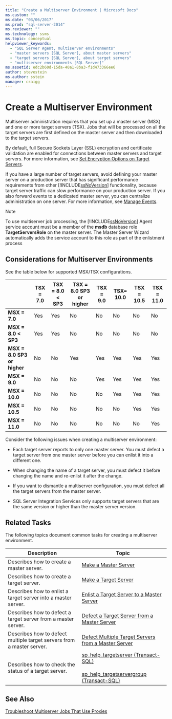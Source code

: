 ```yaml
---
title: "Create a Multiserver Environment | Microsoft Docs"
ms.custom: ""
ms.date: "03/06/2017"
ms.prod: "sql-server-2014"
ms.reviewer: ""
ms.technology: ssms
ms.topic: conceptual
helpviewer_keywords: 
  - "SQL Server Agent, multiserver environments"
  - "master servers [SQL Server], about master servers"
  - "target servers [SQL Server], about target servers"
  - "multiserver environments [SQL Server]"
ms.assetid: edc2b60d-15da-40a1-8ba3-f1d473366ee6
author: stevestein
ms.author: sstein
manager: craigg
---
```

# Create a Multiserver Environment
  Multiserver administration requires that you set up a master server (MSX) and one or more target servers (TSX). Jobs that will be processed on all the target servers are first defined on the master server and then downloaded to the target servers.  
  
 By default, full Secure Sockets Layer (SSL) encryption and certificate validation are enabled for connections between master servers and target servers. For more information, see [Set Encryption Options on Target Servers](set-encryption-options-on-target-servers.md).  
  
 If you have a large number of target servers, avoid defining your master server on a production server that has significant performance requirements from other [!INCLUDE[ssNoVersion](../../includes/ssnoversion-md.md)] functionality, because target server traffic can slow performance on your production server. If you also forward events to a dedicated master server, you can centralize administration on one server. For more information, see [Manage Events](manage-events.md).  
  
> [!NOTE]  
>  To use multiserver job processing, the [!INCLUDE[ssNoVersion](../../includes/ssnoversion-md.md)] Agent service account must be a member of the **msdb** database role **TargetServersRole** on the master server. The Master Server Wizard automatically adds the service account to this role as part of the enlistment process  
  
## Considerations for Multiserver Environments  
 See the table below for supported MSX/TSX configurations.  
  
||**TSX = 7.0**|**TSX = 8.0 < SP3**|**TSX = 8.0 SP3 or higher**|**TSX = 9.0**|**TSX= 10.0**|**TSX = 10.5**|**TSX = 11.0**|  
|-|--------------------|---------------------------|----------------------------------|--------------------|--------------------|---------------------|---------------------|  
|**MSX = 7.0**|Yes|Yes|No|No|No|No|No|  
|**MSX = 8.0 < SP3**|Yes|Yes|No|No|No|No|No|  
|**MSX = 8.0 SP3 or higher**|No|No|Yes|Yes|Yes|Yes|Yes|  
|**MSX = 9.0**|No|No|No|Yes|Yes|Yes|Yes|  
|**MSX = 10.0**|No|No|No|No|Yes|Yes|Yes|  
|**MSX = 10.5**|No|No|No|No|No|Yes|Yes|  
|**MSX = 11.0**|No|No|No|No|No|No|Yes|  
  
 Consider the following issues when creating a multiserver environment:  
  
-   Each target server reports to only one master server. You must defect a target server from one master server before you can enlist it into a different one.  
  
-   When changing the name of a target server, you must defect it before changing the name and re-enlist it after the change.  
  
-   If you want to dismantle a multiserver configuration, you must defect all the target servers from the master server.  
  
-   SQL Server Integration Services only supports target servers that are the same version or higher than the master server version.  
  
## Related Tasks  
 The following topics document common tasks for creating a multiserver environment.  
  
|Description|Topic|  
|-----------------|-----------|  
|Describes how to create a master server.|[Make a Master Server](make-a-master-server.md)|  
|Describes how to create a target server.|[Make a Target Server](make-a-target-server.md)|  
|Describes how to enlist a target server into a master server.|[Enlist a Target Server to a Master Server](enlist-a-target-server-to-a-master-server.md)|  
|Describes how to defect a target server from a master server.|[Defect a Target Server from a Master Server](defect-a-target-server-from-a-master-server.md)|  
|Describes how to defect multiple target servers from a master server.|[Defect Multiple Target Servers from a Master Server](defect-multiple-target-servers-from-a-master-server.md)|  
|Describes how to check the status of a target server.|[sp_help_targetserver &#40;Transact-SQL&#41;](/sql/relational-databases/system-stored-procedures/sp-help-targetserver-transact-sql)<br /><br /> [sp_help_targetservergroup &#40;Transact-SQL&#41;](/sql/relational-databases/system-stored-procedures/sp-help-targetservergroup-transact-sql)|  
  
## See Also  
 [Troubleshoot Multiserver Jobs That Use Proxies](troubleshoot-multiserver-jobs-that-use-proxies.md)  
  
  
